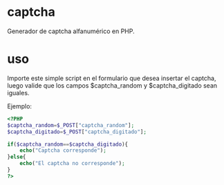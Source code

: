 # captcha
Generador de captcha alfanumérico en PHP.

# uso
Importe este simple script en el formulario que desea insertar el captcha, luego valide que los campos $captcha_random y $captcha_digitado sean iguales.

Ejemplo:

```php
<?PHP
$captcha_random=$_POST["captcha_random"];
$captcha_digitado=$_POST["captcha_digitado"];

if($captcha_random==$captcha_digitado){
    echo("Captcha corresponde");
}else{
    echo("El captcha no corresponde");
}
?>
```
